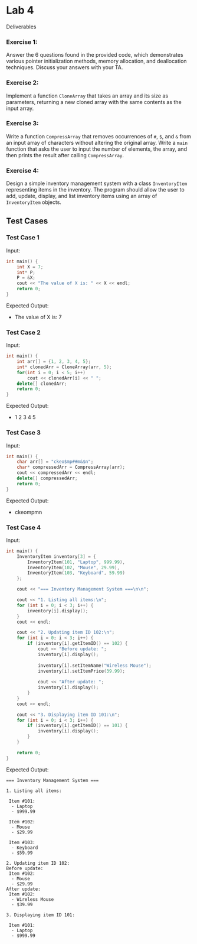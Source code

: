 # Lab 4

Deliverables

### Exercise 1:
Answer the 6 questions found in the provided code, which demonstrates various pointer initialization methods, memory allocation, and deallocation techniques. Discuss your answers with your TA.

### Exercise 2:
Implement a function `CloneArray` that takes an array and its size as parameters, returning a new cloned array with the same contents as the input array.

### Exercise 3:
Write a function `CompressArray` that removes occurrences of `#`, `$`, and `&` from an input array of characters without altering the original array. Write a `main` function that asks the user to input the number of elements, the array, and then prints the result after calling `CompressArray`.

### Exercise 4:
Design a simple inventory management system with a class `InventoryItem` representing items in the inventory. The program should allow the user to add, update, display, and list inventory items using an array of `InventoryItem` objects.

## Test Cases

### Test Case 1
Input:
```cpp
int main() {
    int X = 7;
    int* P;
    P = &X;
    cout << "The value of X is: " << X << endl;
    return 0;
}
```
Expected Output:
- The value of X is: 7

### Test Case 2
Input:
```cpp
int main() {
    int arr[] = {1, 2, 3, 4, 5};
    int* clonedArr = CloneArray(arr, 5);
    for(int i = 0; i < 5; i++)
        cout << clonedArr[i] << " ";
    delete[] clonedArr;
    return 0;
}
```
Expected Output:
- 1 2 3 4 5

### Test Case 3
Input:
```cpp
int main() {
    char arr[] = "ckeo$mp##m&$n";
    char* compressedArr = CompressArray(arr);
    cout << compressedArr << endl;
    delete[] compressedArr;
    return 0;
}
```
Expected Output:
- ckeompmn

### Test Case 4
Input:
```cpp
int main() {
    InventoryItem inventory[3] = {
        InventoryItem(101, "Laptop", 999.99),
        InventoryItem(102, "Mouse", 29.99),
        InventoryItem(103, "Keyboard", 59.99)
    };

    cout << "=== Inventory Management System ===\n\n";

    cout << "1. Listing all items:\n";
    for (int i = 0; i < 3; i++) {
        inventory[i].display();
    }
    cout << endl;

    cout << "2. Updating item ID 102:\n";
    for (int i = 0; i < 3; i++) {
        if (inventory[i].getItemID() == 102) {
            cout << "Before update: ";
            inventory[i].display();
            
            inventory[i].setItemName("Wireless Mouse");
            inventory[i].setItemPrice(39.99);
            
            cout << "After update: ";
            inventory[i].display();
        }
    }
    cout << endl;

    cout << "3. Displaying item ID 101:\n";
    for (int i = 0; i < 3; i++) {
        if (inventory[i].getItemID() == 101) {
            inventory[i].display();
        }
    }

    return 0;
}
```

Expected Output:
```
=== Inventory Management System ===

1. Listing all items:

 Item #101:
  - Laptop
  - $999.99

 Item #102:
  - Mouse
  - $29.99

 Item #103:
  - Keyboard
  - $59.99

2. Updating item ID 102:
Before update: 
 Item #102:
  - Mouse
  - $29.99
After update: 
 Item #102:
  - Wireless Mouse
  - $39.99

3. Displaying item ID 101:

 Item #101:
  - Laptop
  - $999.99
```